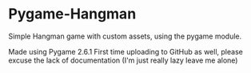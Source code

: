 # Pygame-Hangman
Simple Hangman game with custom assets, using the pygame module.

Made using Pygame 2.6.1
First time uploading to GitHub as well, please excuse the lack of documentation (I'm just really lazy leave me alone)
